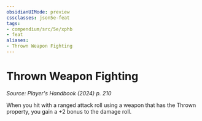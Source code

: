```yaml
---
obsidianUIMode: preview
cssclasses: json5e-feat
tags:
- compendium/src/5e/xphb
- feat
aliases:
- Thrown Weapon Fighting
---
```

# Thrown Weapon Fighting
*Source: Player's Handbook (2024) p. 210*  

When you hit with a ranged attack roll using a weapon that has the Thrown property, you gain a +2 bonus to the damage roll.